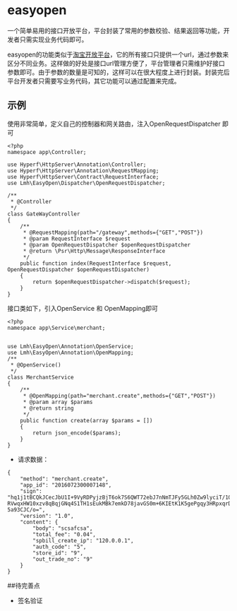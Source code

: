 
# easyopen
一个简单易用的接口开放平台，平台封装了常用的参数校验、结果返回等功能，开发者只需实现业务代码即可。

easyopen的功能类似于[淘宝开放平台](http://open.taobao.com/docs/api.htm?spm=a219a.7629065.0.0.6cQDnQ&apiId=4)，它的所有接口只提供一个url，通过参数来区分不同业务。这样做的好处是接口url管理方便了，平台管理者只需维护好接口参数即可。由于参数的数量是可知的，这样可以在很大程度上进行封装。封装完后平台开发者只需要写业务代码，其它功能可以通过配置来完成。


## 示例
使用非常简单，定义自己的控制器和网关路由，注入OpenRequestDispatcher 即可
```
<?php
namespace app\Controller;

use Hyperf\HttpServer\Annotation\Controller;
use Hyperf\HttpServer\Annotation\RequestMapping;
use Hyperf\HttpServer\Contract\RequestInterface;
use Lmh\EasyOpen\Dispatcher\OpenRequestDispatcher;

/**
 * @Controller
 */
class GateWayController
{
    /**
     * @RequestMapping(path="/gateway",methods={"GET","POST"})
     * @param RequestInterface $request
     * @param OpenRequestDispatcher $openRequestDispatcher
     * @return \Psr\Http\Message\ResponseInterface
     */
    public function index(RequestInterface $request, OpenRequestDispatcher $openRequestDispatcher)
    {
        return $openRequestDispatcher->dispatch($request);
    }
}
```
接口类如下，引入OpenService 和 OpenMapping即可
```
<?php
namespace app\Service\merchant;


use Lmh\EasyOpen\Annotation\OpenService;
use Lmh\EasyOpen\Annotation\OpenMapping;
/**
 * @OpenService()
 */
class MerchantService
{
    /**
     * @OpenMapping(path="merchant.create",methods={"GET","POST"})
     * @param array $params
     * @return string
     */
    public function create(array $params = [])
    {
        return json_encode($params);
    }
}

```


- 请求数据：

```
{
    "method": "merchant.create",
    "app_id": "2016072300007148",
    "sign": "hq1j1tBCQkJCecJbU1I+9VyRDPyjzBjT6ok7S6QWT72ebJ7nNmTJFy5GLh0Zw9lyciT/1Qd7dDeF RVwqxHW10xzv8qBqjGNq4S1TH1sEukMBk7emkD78javGS0m+6KIEtK1K5gePgqy3HRpxqrD58jqZIOu5FIxY5m 5a93CJC/o=",
    "version": "1.0",
    "content": {
        "body": "scsafcsa",
        "total_fee": "0.04",
        "spbill_create_ip": "120.0.0.1",
        "auth_code": "5",
        "store_id": "9",
        "out_trade_no": "9"
    }
}
```


##待完善点

 * 签名验证